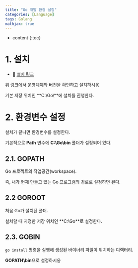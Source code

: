 ```yaml
---
title: "Go 개발 환경 설정"
categories: [Language]
tags: Golang
mathjax: true
---
```


* content
{:toc}
# 1. 설치

-   📌 [설치 링크](https://go.dev/dl/)

위 링크에서 운영체제와 버전을 확인하고 설치하시옹

기본 저장 위치인 **C:\Go\\**에 설치를 진행한다.

# 2. 환경변수 설정

설치가 끝나면 환경변수를 설정한다.

기본적으로 **Path** 변수에 **C:\Go\bin** 폴더가 설정되어 있다.

## 2.1. GOPATH

Go 프로젝트의 작업공간(workspace).

즉, 내가 현재 만들고 있는 Go 프로그램의 경로로 설정하면 된다.

## 2.2 GOROOT

처음 Go가 설치된 폴더.

설치할 때 지정한 저장 위치인 **C:\Go\**로 설정한다.

## 2.3. GOBIN

`go install` 명령을 실행해 생성된 바이너리 파일이 위치하는 디렉터리. 

**GOPATH\bin**으로 설정하시옹
